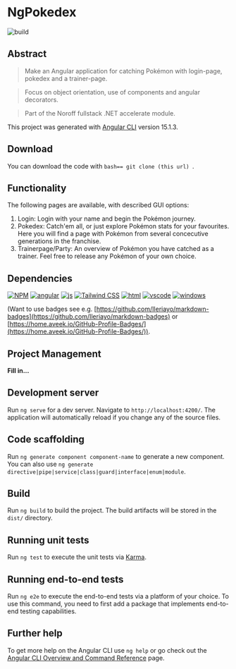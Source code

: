 # NgPokedex
![build](https://img.shields.io/badge/build-passing-green)

## Abstract

> Make an Angular application for catching Pokémon with login-page, pokedex and a trainer-page. 

> Focus on object orientation, use of components and angular decorators.

> Part of the Noroff fullstack .NET accelerate module.

This project was generated with [Angular CLI](https://github.com/angular/angular-cli) version 15.1.3.

## Download
You can download the code with ```bash== git clone (this url) ```.

## Functionality
The following pages are available, with described GUI options:
1. Login: Login with your name and begin the Pokémon journey.
2. Pokedex: Catch'em all, or just explore Pokémon stats for your favourites. Here you will find a page with Pokémon from several concecutive generations in the franchise.
3. Trainerpage/Party: An overview of Pokémon you have catched as a trainer. Feel free to release any Pokémon of your own choice. 

## Dependencies
[![NPM](https://img.shields.io/badge/NPM-%23CB3837.svg?style=for-the-badge&logo=npm&logoColor=white)](https://www.npmjs.com/)
[![angular](https://img.shields.io/badge/Angular-DD0031.svg?style=for-the-badge&logo=Angular&logoColor=white)](https://angular.io/)
[![js](https://img.shields.io/badge/JavaScript-F7DF1E.svg?style=for-the-badge&logo=JavaScript&logoColor=black)](https://www.javascript.com)
[![Tailwind CSS](https://img.shields.io/badge/Tailwind%20CSS-06B6D4.svg?style=for-the-badge&logo=Tailwind-CSS&logoColor=white)](https://en.wikipedia.org/wiki/CSS)
[![html](https://img.shields.io/badge/HTML5-E34F26.svg?style=for-the-badge&logo=HTML5&logoColor=white)](https://developer.mozilla.org/en-US/docs/Web/HTML)
[![vscode](https://img.shields.io/badge/Visual%20Studio%20Code-007ACC.svg?style=for-the-badge&logo=Visual-Studio-Code&logoColor=white)](https://code.visualstudio.com/)
[![windows](https://img.shields.io/badge/Windows-0078D6.svg?style=for-the-badge&logo=Windows&logoColor=white)](https://www.microsoft.com/sv-se/windows)

(Want to use badges see e.g. [https://github.com/Ileriayo/markdown-badges](https://github.com/Ileriayo/markdown-badges) or [https://home.aveek.io/GitHub-Profile-Badges/](https://home.aveek.io/GitHub-Profile-Badges/)).

## Project Management
**Fill in...**


## Development server
Run `ng serve` for a dev server. Navigate to `http://localhost:4200/`. The application will automatically reload if you change any of the source files.

## Code scaffolding

Run `ng generate component component-name` to generate a new component. You can also use `ng generate directive|pipe|service|class|guard|interface|enum|module`.

## Build

Run `ng build` to build the project. The build artifacts will be stored in the `dist/` directory.

## Running unit tests

Run `ng test` to execute the unit tests via [Karma](https://karma-runner.github.io).

## Running end-to-end tests

Run `ng e2e` to execute the end-to-end tests via a platform of your choice. To use this command, you need to first add a package that implements end-to-end testing capabilities.

## Further help

To get more help on the Angular CLI use `ng help` or go check out the [Angular CLI Overview and Command Reference](https://angular.io/cli) page.
